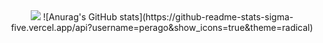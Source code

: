 <!--
**copiter/copiter** is a ✨ _special_ ✨ repository because its `README.md` (this file) appears on your GitHub profile.

Here are some ideas to get you started:

- 🔭 I’m currently working on ...
- 🌱 I’m currently learning ...
- 👯 I’m looking to collaborate on ...
- 🤔 I’m looking for help with ...
- 💬 Ask me about ...
- 📫 How to reach me: ...
- 😄 Pronouns: ...
- ⚡ Fun fact: ...
-->

<div align=center>
  <img src="https://img.shields.io/badge/JavaScript-#F7DF1E?style=flag-square&logo=JavaScript&logoColor=yellow"/>
  ![Anurag's GitHub stats](https://github-readme-stats-sigma-five.vercel.app/api?username=perago&show_icons=true&theme=radical)
</div>
